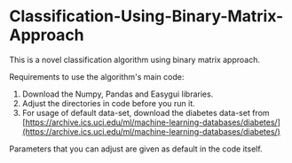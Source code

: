 # Classification-Using-Binary-Matrix-Approach

This is a novel classification algorithm using binary matrix approach.

Requirements to use the algorithm&#39;s main code:

1. Download the Numpy, Pandas and Easygui libraries.
2. Adjust the directories in code before you run it.
3. For usage of default data-set, download the diabetes data-set from [https://archive.ics.uci.edu/ml/machine-learning-databases/diabetes/](https://archive.ics.uci.edu/ml/machine-learning-databases/diabetes/)

Parameters that you can adjust are given as default in the code itself.
